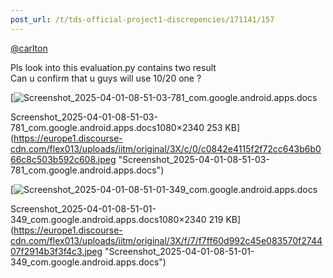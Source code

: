 ```yaml
---
post_url: /t/tds-official-project1-discrepencies/171141/157
---
```

[@carlton](/u/carlton)

Pls look into this evaluation.py contains two result  
Can u confirm that u guys will use 10/20 one ?  

[![Screenshot_2025-04-01-08-51-03-781_com.google.android.apps.docs](https://europe1.discourse-cdn.com/flex013/uploads/iitm/optimized/3X/c/0/c0842e4115f2f72cc643b6b066c8c503b592c608_2_230x500.jpeg)

Screenshot\_2025-04-01-08-51-03-781\_com.google.android.apps.docs1080×2340 253 KB](https://europe1.discourse-cdn.com/flex013/uploads/iitm/original/3X/c/0/c0842e4115f2f72cc643b6b066c8c503b592c608.jpeg "Screenshot_2025-04-01-08-51-03-781_com.google.android.apps.docs")

  

[![Screenshot_2025-04-01-08-51-01-349_com.google.android.apps.docs](https://europe1.discourse-cdn.com/flex013/uploads/iitm/optimized/3X/f/7/f7ff60d992c45e083570f274407f2914b3f3f4c3_2_230x500.jpeg)

Screenshot\_2025-04-01-08-51-01-349\_com.google.android.apps.docs1080×2340 219 KB](https://europe1.discourse-cdn.com/flex013/uploads/iitm/original/3X/f/7/f7ff60d992c45e083570f274407f2914b3f3f4c3.jpeg "Screenshot_2025-04-01-08-51-01-349_com.google.android.apps.docs")
